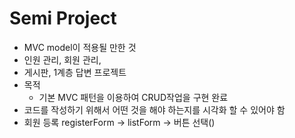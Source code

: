 # Semi Project

- MVC model이 적용될 만한 것
- 인원 관리, 회원 관리, 
- 게시판, 1계층 답변 프로젝트
- 목적
  - 기본 MVC 패턴을 이용하여 CRUD작업을 구현 완료
- 코드를 작성하기 위해서 어떤 것을 해야 하는지를 시각화 할 수 있어야 함
- 회원 등록 registerForm -> listForm -> 버튼 선택()

